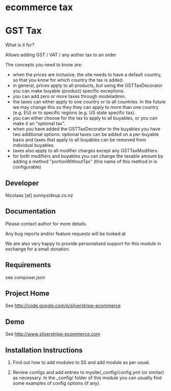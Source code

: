 
ecommerce tax
================================================================================

GST Tax
================

What is it for?

Allows adding  GST / VAT / any aother tax to an order

The concepts you need to know are:

*   when the prices are inclusive, the site needs to have a default country, so that you know for which country the tax is added.
*   in general, prices apply to all products, but using the GSTTaxDecorator you can make buyable (product) specific exceptions.
*   you can add zero or more taxes through modeladmin.
*   the taxes can either apply to one country or to all countries. In the future we may change this so they they can apply to more than one country (e.g. EU) or to specific regions (e.g. US state specific tax).
*   you can either choose for the tax to apply to all buyables, or you can make it an "optional tax".
*   when you have added the GSTTaxDecorator to the buyables you have two additional options:  optional taxes can be added on a per-buyable basis and taxes that apply to all buyables can be removed from individual buyables.
*   taxes also apply to all modifier charges except any GSTTaxModifiers.
*   for both modifiers and buyables you can change the taxable amount by adding a method "portionWithoutTax" (this name of this method in is configurable)




Developer
-----------------------------------------------
Nicolaas [at] sunnysideup.co.nz


Documentation
-----------------------------------------------
Please contact author for more details.

Any bug reports and/or feature requests will be
looked at

We are also very happy to provide personalised support
for this module in exchange for a small donation.


Requirements
-----------------------------------------------
see composer.json


Project Home
-----------------------------------------------
See http://code.google.com/p/silverstripe-ecommerce

Demo
-----------------------------------------------
See http://www.silverstripe-ecommerce.com


Installation Instructions
-----------------------------------------------

1. Find out how to add modules to SS and add module as per usual.

2. Review configs and add entries to mysite/_config/config.yml
(or similar) as necessary.
In the _config/ folder of this module
you can usually find some examples of config options (if any).


